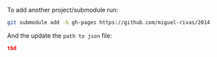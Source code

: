 To add another project/submodule run:
```bash
git submodule add -b gh-pages https://github.com/miguel-rivas/2014
```

And the update the `path to json` file:
```json
tbd
```